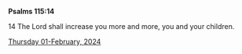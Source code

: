 **Psalms 115:14**

14 The Lord shall increase you more and more, you and your children.

[Thursday 01-February, 2024](https://getbible.net/kjv/Psalms/115/14)

